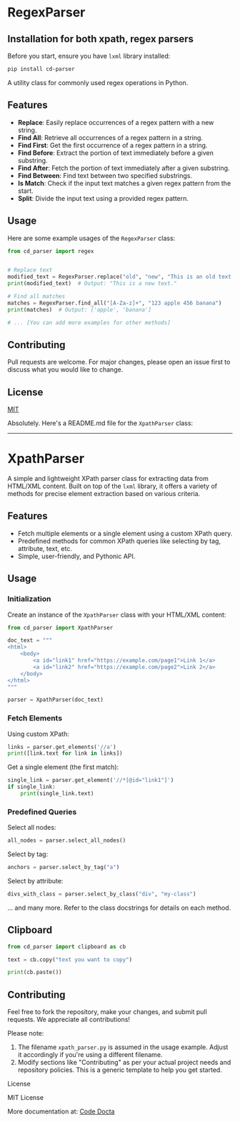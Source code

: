
# RegexParser

## Installation for both xpath, regex parsers

Before you start, ensure you have `lxml` library installed:
```bash
pip install cd-parser
```


A utility class for commonly used regex operations in Python.

## Features

- **Replace**: Easily replace occurrences of a regex pattern with a new string.
- **Find All**: Retrieve all occurrences of a regex pattern in a string.
- **Find First**: Get the first occurrence of a regex pattern in a string.
- **Find Before**: Extract the portion of text immediately before a given substring.
- **Find After**: Fetch the portion of text immediately after a given substring.
- **Find Between**: Find text between two specified substrings.
- **Is Match**: Check if the input text matches a given regex pattern from the start.
- **Split**: Divide the input text using a provided regex pattern.

## Usage

Here are some example usages of the `RegexParser` class:

```python
from cd_parser import regex


# Replace text
modified_text = RegexParser.replace("old", "new", "This is an old text.")
print(modified_text)  # Output: "This is a new text."

# Find all matches
matches = RegexParser.find_all("[A-Za-z]+", "123 apple 456 banana")
print(matches)  # Output: ['apple', 'banana']

# ... [You can add more examples for other methods]
```


## Contributing

Pull requests are welcome. For major changes, please open an issue first to discuss what you would like to change.

## License

[MIT](https://choosealicense.com/licenses/mit/)


Absolutely. Here's a README.md file for the `XpathParser` class:

---

# XpathParser

A simple and lightweight XPath parser class for extracting data from HTML/XML content. Built on top of the `lxml` library, it offers a variety of methods for precise element extraction based on various criteria.

## Features
- Fetch multiple elements or a single element using a custom XPath query.
- Predefined methods for common XPath queries like selecting by tag, attribute, text, etc.
- Simple, user-friendly, and Pythonic API.



## Usage

### Initialization
Create an instance of the `XpathParser` class with your HTML/XML content:

```python
from cd_parser import XpathParser

doc_text = """
<html>
    <body>
        <a id="link1" href="https://example.com/page1">Link 1</a>
        <a id="link2" href="https://example.com/page2">Link 2</a>
    </body>
</html>
"""

parser = XpathParser(doc_text)
```

### Fetch Elements

Using custom XPath:
```python
links = parser.get_elements('//a')
print([link.text for link in links])
```

Get a single element (the first match):
```python
single_link = parser.get_element('//*[@id="link1"]')
if single_link:
    print(single_link.text)
```

### Predefined Queries

Select all nodes:
```python
all_nodes = parser.select_all_nodes()
```

Select by tag:
```python
anchors = parser.select_by_tag("a")
```

Select by attribute:
```python
divs_with_class = parser.select_by_class("div", "my-class")
```

... and many more. Refer to the class docstrings for details on each method.

## Clipboard

```python
from cd_parser import clipboard as cb

text = cb.copy("text you want to copy")

print(cb.paste())

```

## Contributing
Feel free to fork the repository, make your changes, and submit pull requests. We appreciate all contributions!



Please note:
1. The filename `xpath_parser.py` is assumed in the usage example. Adjust it accordingly if you're using a different filename.
2. Modify sections like "Contributing" as per your actual project needs and repository policies. This is a generic template to help you get started.




License

MIT License

More documentation at:
[Code Docta](https://codedocta.com "Code Docta")
